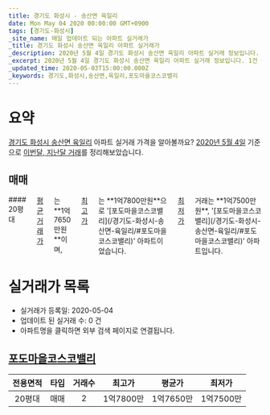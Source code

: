 ```yaml
---
title: 경기도 화성시 - 송산면 육일리
date: Mon May 04 2020 00:00:00 GMT+0900
tags: [경기도-화성시]
_site_name: 매일 업데이트 되는 아파트 실거래가
_title: 경기도 화성시 송산면 육일리 아파트 실거래가
_description: 2020년 5월 4일 경기도 화성시 송산면 육일리 아파트 실거래 정보입니다. 1건 아파트 정보가 있습니다.
_excerpt: 2020년 5월 4일 경기도 화성시 송산면 육일리 아파트 실거래 정보입니다. 1건 아파트 정보가 있습니다.
_updated_time: 2020-05-03T15:00:00.000Z
_keywords: 경기도,화성시,송산면,육일리,포도마을코스코밸리
---
```





# 요약
<ins>경기도 화성시 송산면 육일리</ins> 아파트 실거래 가격을 알아볼까요? <ins>2020년 5월 4일</ins> 기준으로 <ins>이번달, 지난달 거래</ins>를 정리해보았습니다.

## 매매
<div class="container">
<div class="twelve columns" markdown="1">
#### 20평대
<ins>평균 거래가</ins>는 **1억7650만원**이며, <ins>최고가</ins>는 **1억7800만원**으로 '[포도마을코스코밸리](/경기도-화성시-송산면-육일리/#포도마을코스코밸리)' 아파트이었습니다. <ins>최저가</ins> 거래는 **1억7500만원**, '[포도마을코스코밸리](/경기도-화성시-송산면-육일리/#포도마을코스코밸리)' 아파트입니다.
</div>
</div>



# 실거래가 목록
- 실거래가 등록일: 2020-05-04
- 업데이트 된 실거래 수: 0 건
- 아파트명을 클릭하면 외부 검색 페이지로 연결됩니다.

## [포도마을코스코밸리](#포도마을코스코밸리)

|전용면적|타입|거래수|최고가|평균가|최저가|
|:---:|:---:|:---:|:---:|:---:|:---:|
|20평대|<span class="deal-type-1">매매</span>|2|1억7800만|1억7650만|1억7500만|

<br/>



